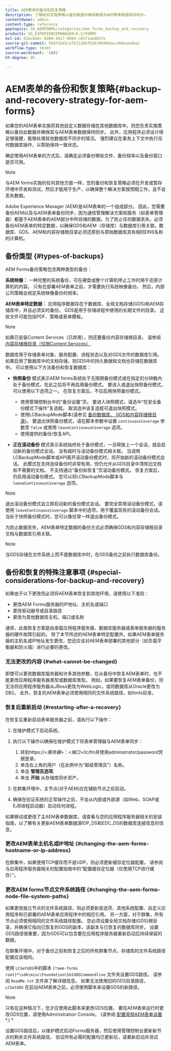 ```yaml
---
title: AEM表单的备份和恢复策略
description: 了解如何实施策略以备份数据并确保数据与AEM表单数据保持同步。
contentOwner: admin
content-type: reference
geptopics: SG_AEMFORMS/categories/aem_forms_backup_and_recovery
products: SG_EXPERIENCEMANAGER/6.5/FORMS
exl-id: 01ec6ebc-6d80-4417-9604-c8571aebb57e
source-git-commit: 5bdf42d1ce7b2126bfb2670049deec4b6eaedba2
workflow-type: tm+mt
source-wordcount: '1491'
ht-degree: 0%

---
```


# AEM表单的备份和恢复策略{#backup-and-recovery-strategy-for-aem-forms}

如果您的AEM表单实施将其他自定义数据存储在其他数据库中，则您负责实施策略以备份此数据并确保其与AEM表单数据保持同步。 此外，应用程序必须设计得足够强健，能够处理其他数据库不同步的情况。 强烈建议在事务上下文中执行任何数据库操作，以帮助保持一致状态。

确定使用AEM表单的方式后，请确定必须备份哪些文件、备份频率以及备份窗口是否可用。

>[!NOTE]
>
>与AEM forms实施的任何其他方面一样，您的备份和恢复策略必须在开发或暂存环境中开发和测试，然后才能用于生产，以确保整个解决方案按预期工作，且不会丢失数据。

Adobe Experience Manager (AEM)是AEM表单的一个组成部分。 因此，您需要备份AEM以及与AEM表单备份同步，因为通信管理解决方案和服务（如表单管理器）都基于AEM表单的AEM部分中所存储的数据。为了防止任何数据丢失，必须备份AEM表单的特定数据，以确保GDS和AEM（存储库）与数据库引用关联。数据库、GDS、AEM和内容存储根目录必须还原到与原始数据库具有相同DNS名称的计算机。

## 备份类型 {#types-of-backups}

AEM Forms备份策略包含两种类型的备份：

**系统映像：** 一种完整的系统备份，可在硬盘或整个计算机停止工作时用于还原计算机的内容。 只有在部署AEM表单之前，才需要执行系统映像备份。 然后，内部公司策略会规定系统映像备份的频率。

**AEM表单特定数据：** 应用程序数据存在于数据库、全局文档存储(GDS)和AEM存储库中，并且必须实时备份。 GDS是用于存储进程中使用的长期文件的目录。 这些文件可能包括PDF、策略或表单模板。

>[!NOTE]
>
>如果已安装Content Services（已弃用），则还要备份内容存储根目录。 请参阅 [内容存储根目录（仅限Content Services）](/help/forms/using/admin-help/files-back-recover.md#content-storage-root-directory-content-services-only).

数据库用于存储表单对象、服务配置、进程状态以及对GDS文件的数据库引用。 如果启用了数据库中的文档存储，则GDS中的持久数据和文档也存储在数据库中。 可以使用以下方法备份和恢复数据库：

* **快照备份** 模式表示AEM forms系统处于无限期备份模式或在指定的分钟数内处于备份模式，在此之后将不再启用备份模式。 要进入或退出快照备份模式，可以使用以下选项之一。 在恢复方案后，不应启用快照备份模式。

   * 使用管理控制台中的“备份设置”页。 要进入快照模式，请选中“在安全备份模式下操作”复选框。 取消选中该复选框可退出快照模式。
   * 使用LCBackupMode脚本(请参见 [备份数据库、 GDS和内容存储根目录](/help/forms/using/admin-help/backing-aem-forms-data.md#back-up-the-database-gds-aem-repository-and-content-storage-root-directories))。 要退出快照备份模式，请在脚本参数中设置 `continuousCoverage` 参数至 `false` 或使用 `leaveContinuousCoverage` 选项。
   * 使用提供的备份/恢复API。 <!-- Fix broken link(see AEM forms API Reference section on AEM Forms Help and Tutorials page).-->

* **正在滚动备份** 模式表示系统始终处于备份模式，一旦释放上一个会话，就会启动新的备份模式会话。 没有超时与滚动备份模式相关联。 当调用LCBackupMode脚本或API离开滚动备份模式时，将开始新的滚动备份模式会话。 此模式在支持连续备份时非常有用，但仍允许从GDS目录中清除旧文档和不需要的文档。 不支持通过“备份和恢复”页滚动备份模式。 恢复方案后，仍启用滚动备份模式。 您可以将LCBackupMode脚本与 `leaveContinuousCoverage` 选项。

>[!NOTE]
>
>退出滚动备份模式会立即启动新的备份模式会话。 要完全禁用滚动备份模式，请使用 `leaveContinuousCoverage` 脚本中的选项，用于覆盖现有的滚动备份会话。 当处于快照备份模式时，您可以像往常一样退出备份模式。

为防止数据丢失，AEM表单特定数据的备份方式必须确保GDS和内容存储根目录文档与数据库引用关联。

>[!NOTE]
>
>当GDS存储在文件系统上而不是数据库中时，在GDS备份之前执行数据库备份。

## 备份和恢复的特殊注意事项 {#special-considerations-for-backup-and-recovery}

如果由于以下更改而必须将AEM表单恢复到其他环境，请使用以下准则：

* 更改AEM Forms服务器的IP地址、主机名或端口
* 更改驱动器号或目录路径
* 更改为其他数据库主机、端口或名称

通常，此类恢复方案是由承载应用程序服务器、数据库服务器或表单服务器的服务器的硬件故障引起的。 除了本节所述的AEM表单特定配置外，如果AEM表单服务器的主机名或IP地址发生更改，您还应该对AEM表单部署的其他部分（如负载平衡器和防火墙）进行必要的更改。

### 无法更改的内容 {#what-cannot-be-changed}

即使可以更改数据库服务器和许多其他参数，在从备份中恢复AEM表单时，也不能更改应用程序服务器类型或数据库类型。 例如，如果要恢复AEM表单备份，则无法将应用程序服务器从JBoss更改为WebLogic，或将数据库从Oracle更改为DB2。 此外，恢复的AEM表单必须使用相同的文件系统路径，如fonts目录。

### 恢复后重新启动 {#restarting-after-a-recovery}

在恢复后重新启动表单服务器之前，请执行以下操作：

1. 在维护模式下启动系统。
1. 执行以下操作以确保在维护模式下将表单管理器与AEM表单同步：

   1. 转到https://&lt;*服务器*>：&lt;*端口*>/lc/fm并使用administrator/password凭据登录。
   1. 单击右上角的用户（在此例中为“超级管理员”）名称。
   1. 单击 **管理员选项**.
   1. 单击 **开始** 从存储库同步资产。

1. 在群集环境中，主节点(对于AEM)应在辅助节点之前启动。
1. 确保在验证系统的正常操作之前，不会从内部或外部源（如Web、SOAP或EJB进程启动器）启动任何进程。

如果移动或更改了主AEM表单数据库，请查看与您的应用程序服务器相关的安装指南，以了解有关更新AEM表单数据源IDP_DS和EDC_DS的数据库连接信息的信息。

### 更改AEM表单主机名或IP地址 {#changing-the-aem-forms-hostname-or-ip-address}

在群集中，如果使用TCP缓存而不是UDP，则必须更新缓存定位器配置。 请参阅与应用程序服务器相关的配置指南中的“配置缓存定位器（仅使用TCP进行缓存）”。

### 更改AEM forms节点文件系统路径 {#changing-the-aem-forms-node-file-system-paths}

如果更改独立节点的文件系统路径，则必须更新首选项、其他系统配置、自定义应用程序和已部署的AEM表单应用程序中的相应引用。 另一方面，对于群集，所有节点必须使用相同的文件系统路径配置。 您必须设置全局文档存储(GDS)根目录，并确保它指向已恢复的GDS的副本，该副本与已恢复的数据库同步。 设置GDS路径很重要，因为GDS可以包含要在应用程序服务器重新启动后持续保留的数据。

在群集环境中，对于备份之前和恢复之后的所有群集节点，存储库的文件系统路径配置应该相同。

使用 `LCSetGDS`中的脚本 `[*aem-forms root]*\sdk\misc\Foundation\SetGDSCommandline` 文件夹设置GDS路径。 请参阅 `ReadMe.txt` 文件来了解详细信息。 如果无法使用旧的GDS目录路径， `LCSetGDS` 在启动AEM表单之前，必须使用脚本来设置GDS的新路径。

>[!NOTE]
>
>只有在这种情况下，您才应使用此脚本来更改GDS位置。 要在AEM表单运行时更改GDS位置，请使用Administration Console。 (请参阅 [配置常规AEM表单设置](/help/forms/using/admin-help/configure-general-aem-forms-settings.md#configure-general-aem-forms-settings)*.) *

设置GDS路径后，以维护模式启动Forms服务器，然后使用管理控制台更新新节点的剩余文件系统路径。 验证所有必需的配置均已更新后，请重新启动并测试AEM表单。
